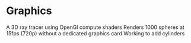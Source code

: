 # Graphics
A 3D ray tracer using OpenGl compute shaders
Renders 1000 spheres at 15fps (720p) without a dedicated graphics card
Working to add cylinders